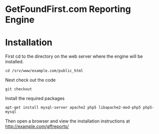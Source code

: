 GetFoundFirst.com Reporting Engine
==========

# Installation

First cd to the directory on the web server where the engine will be installed.

    cd /srv/www/example.com/public_html

Next check out the code

    git checkout 

Install the required packages

    apt-get install mysql-server apache2 php5 libapache2-mod-php5 php5-mysql

Then open a browser and view the installation instructions at http://example.com/gffreports/
